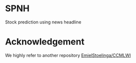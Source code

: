 # SPNH

Stock prediction using news headline

# Acknowledgement

We highly refer to another repository [EmielStoelinga/CCMLWI](https://github.com/EmielStoelinga/CCMLWI)

